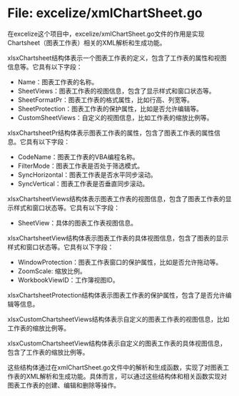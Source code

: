 # File: excelize/xmlChartSheet.go

在excelize这个项目中，excelize/xmlChartSheet.go文件的作用是实现Chartsheet（图表工作表）相关的XML解析和生成功能。

xlsxChartsheet结构体表示一个图表工作表的定义，包含了工作表的属性和视图信息等。它具有以下字段：
- Name：图表工作表的名称。
- SheetViews：图表工作表的视图信息，包含了显示样式和窗口状态等。
- SheetFormatPr：图表工作表的格式属性，比如行高、列宽等。
- SheetProtection：图表工作表的保护属性，比如是否允许编辑等。
- CustomSheetViews：自定义的视图信息，比如工作表的缩放比例等。

xlsxChartsheetPr结构体表示图表工作表的属性，包含了图表工作表的属性信息。它具有以下字段：
- CodeName：图表工作表的VBA编程名称。
- FilterMode：图表工作表是否处于筛选模式。
- SyncHorizontal：图表工作表是否水平同步滚动。
- SyncVertical：图表工作表是否垂直同步滚动。

xlsxChartsheetViews结构体表示图表工作表的视图信息，包含了图表工作表的显示样式和窗口状态等。它具有以下字段：
- SheetView：具体的图表工作表视图信息。

xlsxChartsheetView结构体表示图表工作表的具体视图信息，包含了图表的显示样式和窗口状态等。它具有以下字段：
- WindowProtection：图表工作表窗口的保护属性，比如是否允许拖动等。
- ZoomScale: 缩放比例。
- WorkbookViewID：工作簿视图ID。

xlsxChartsheetProtection结构体表示图表工作表的保护属性，包含了是否允许编辑等信息。

xlsxCustomChartsheetViews结构体表示自定义的图表工作表的视图信息，比如工作表的缩放比例等。

xlsxCustomChartsheetView结构体表示自定义的图表工作表的具体视图信息，包含了工作表的缩放比例等。

这些结构体通过在xmlChartSheet.go文件中的解析和生成函数，实现了对图表工作表的XML解析和生成功能。具体而言，可以通过这些结构体和相关函数实现对图表工作表的创建、编辑和删除等操作。

